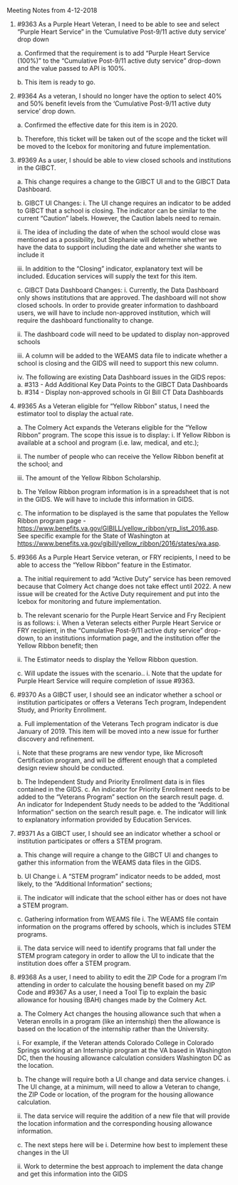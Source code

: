 ﻿Meeting Notes from 4-12-2018 

1. #9363 As a Purple Heart Veteran, I need to be able to see and select “Purple Heart Service” in the ‘Cumulative Post-9/11 active duty service’ drop down

   a. Confirmed that the requirement is to add “Purple Heart Service (100%)” to the “Cumulative Post-9/11 active duty service” drop-down and the value passed to API is 100%. 
   
   b. This item is ready to go. 

2. #9364 As a veteran, I should no longer have the option to select 40% and 50% benefit levels from the ‘Cumulative Post-9/11 active duty service’ drop down.

   a. Confirmed the effective date for this item is in 2020.
    
   b. Therefore, this ticket will be taken out of the scope and the ticket will be moved to the Icebox for monitoring and future implementation. 

3. #9369 As a user, I should be able to view closed schools and institutions in the GIBCT.

   a. This change requires a change to the GIBCT UI and to the GIBCT Data Dashboard.
   
   b. GIBCT UI Changes:
      i. The UI change requires an indicator to be added to GIBCT that a school is closing. The indicator can be similar to the current “Caution” labels. However, the Caution labels need to remain. 
	  
      ii. The idea of including the date of when the school would close was mentioned as a possibility, but Stephanie will determine whether we have the data to support including the date and whether she wants to include it 
	  
      iii. In addition to the “Closing” indicator, explanatory text will be included. Education services will supply the text for this item. 
	  
   c. GIBCT Data Dashboard Changes:
      i. Currently, the Data Dashboard only shows institutions that are approved. The dashboard will not show closed schools. In order to provide greater information to dashboard users, we will have to include non-approved institution, which will require the dashboard functionality to change. 
	  
      ii. The dashboard code will need to be updated to display non-approved schools
	  
      iii. A column will be added to the WEAMS data file to indicate whether a school is closing and the GIDS will need to support this new column.
	  
      iv. The following are existing Data Dashboard issues in the GIDS repos:
         a. #313 - Add Additional Key Data Points to the GIBCT Data Dashboards
         b. #314 - Display non-approved schools in GI Bill CT Data Dashboards

4. #9365 As a Veteran eligible for “Yellow Ribbon” status, I need the estimator tool to display the actual rate.

   a. The Colmery Act expands the Veterans eligible for the “Yellow Ribbon” program. The scope this issue is to display:
      i. If Yellow Ribbon is available at a school and program (i.e. law, medical, and etc.);
	  
      ii. The number of people who can receive the Yellow Ribbon benefit at the school; and
	  
      iii. The amount of the Yellow Ribbon Scholarship.
	  
   b. The Yellow Ribbon program information is in a spreadsheet that is not in the GIDS. We will have to include this information in GIDS. 
   
   c. The information to be displayed is the same that populates the Yellow Ribbon program page - https://www.benefits.va.gov/GIBILL/yellow_ribbon/yrp_list_2016.asp. See specific example for the State of Washington at https://www.benefits.va.gov/gibill/yellow_ribbon/2016/states/wa.asp. 

5. #9366 As a Purple Heart Service veteran, or FRY recipients, I need to be able to access the “Yellow Ribbon” feature in the Estimator.

   a. The initial requirement to add “Active Duty” service has been removed because that Colmery Act change does not take effect until 2022. A new issue will be created for the Active Duty requirement and put into the Icebox for monitoring and future implementation.
   
   b. The relevant scenario for the Purple Heart Service and Fry Recipient is as follows: 
      i. When a Veteran selects either Purple Heart Service or FRY recipient, in the “Cumulative Post-9/11 active duty service” drop-down,  to an institutions information page, and the institution offer the Yellow Ribbon benefit; then 
	  
      ii. The Estimator needs to display the Yellow Ribbon question. 
	  
   c. Will update the issues with the scenario.. 
      i. Note that the update for Purple Heart Service will require completion of issue #9363. 

6. #9370 As a GIBCT user, I should see an indicator whether a school or institution participates or offers a Veterans Tech program, Independent Study, and Priority Enrollment.

   a. Full implementation of the Veterans Tech program indicator is due January of 2019. This item will be moved into a new issue for further discovery and refinement.
   
      i. Note that these programs are new vendor type, like Microsoft Certification program, and will be different enough that a completed design review should be conducted.  
	  
   b. The Independent Study and Priority Enrollment data is in files contained in the GIDS.
   c. An indicator for Priority Enrollment needs to be added to the “Veterans Program” section on the search result page.
   d. An indicator for Independent Study needs to be added to the “Additional Information” section on the search result page. 
   e. The indicator will link to explanatory information provided by Education Services. 

7. #9371 As a GIBCT user, I should see an indicator whether a school or institution participates or offers a STEM program.

   a. This change will require a change to the GIBCT UI and changes to gather this information from the WEAMS data files in the GIDS. 
   
   b. UI Change
      i. A “STEM program” indicator needs to be added, most likely, to the “Additional Information” sections;
	  
      ii. The indicator will indicate that the school either has or does not have a STEM program.
	  
   c. Gathering information from WEAMS file
      i. The WEAMS file contain information on the programs offered by schools, which is includes STEM programs. 
	  
      ii. The data service will need to identify programs that fall under the STEM program category in order to allow the UI to indicate that the institution does offer a STEM program. 

8. #9368 As a user, I need to ability to edit the ZIP Code for a program I’m attending in order to calculate the housing benefit based on my ZIP Code and #9367 As a user, I need a Tool Tip to explain the basic allowance for housing (BAH) changes made by the Colmery Act.

   a. The Colmery Act changes the housing allowance such that when a Veteran enrolls in a program (like an internship) then the allowance is based on the location of the internship rather than the University. 
   
      i. For example, if the Veteran attends Colorado College in Colorado Springs working at an Internship program at the VA based in Washington DC, then the housing allowance calculation considers Washington DC as the location.
	  
   b. The change will require both a UI change and data service changes. 
      i. The UI change, at a minimum, will need to allow a Veteran to change, the ZIP Code or location, of the program for the housing allowance calculation. 
	  
      ii. The data service will require the addition of a new file that will provide the location information and the corresponding housing allowance information. 
	  
   c. The next steps here will be 
      i. Determine how best to implement these changes in the UI 
	  
      ii. Work to determine the best approach to implement the data change and get this information into the GIDS
